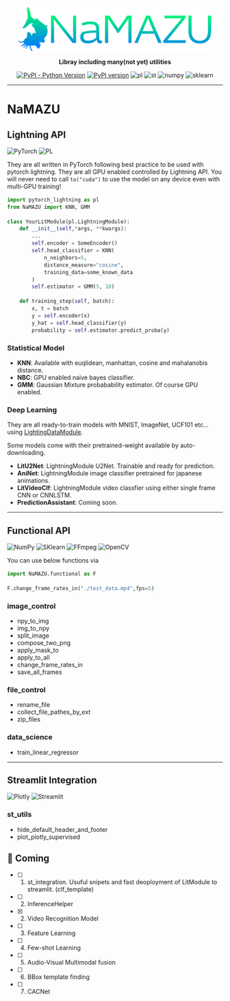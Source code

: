 <div align="center">

<img src="utils/namazu_fixed.png" width="450">

**Libray including many(not yet) utilities**

[![PyPI - Python Version](https://img.shields.io/pypi/pyversions/pytorch-lightning)](https://pypi.org/project/pytorch-lightning/)
[![PyPI version](https://badge.fury.io/py/NaMAZU.svg)](https://badge.fury.io/py/NaMAZU)
![pl](https://img.shields.io/badge/PyTorch%20Lightning-1.3-792EE5.svg?logo=PyTorch%20Lightning&style=popout)
![st](https://img.shields.io/badge/Streamlit-0.88-FF4B4B.svg?logo=Streamlit&style=popout)
![numpy](https://img.shields.io/badge/NumPy-1.21-013243.svg?logo=NumPy&style=popout)
![sklearn](https://img.shields.io/badge/Scikit_learn-0.23-F7931E.svg?logo=scikit-learn&style=popout)

* * *

</div>

# NaMAZU

## Lightning API

![PyTorch](https://img.shields.io/badge/PyTorch-%23EE4C2C.svg?style=for-the-badge&logo=PyTorch&logoColor=white)
![PL](https://img.shields.io/badge/-PyTorch%20Lightning-792EE5.svg?logo=PyTorch%20Lightning&style=for-the-badge)

They are all written in PyTorch following best practice to be used with pytorch lightning. They are all GPU enabled controlled by Lightning API. You will never need to call `to("cuda")` to use the model on any device even with multi-GPU training!

```python
import pytorch_lightning as pl
from NaMAZU import KNN, GMM

class YourLitModule(pl.LightningModule):
    def __init__(self,*args, **kwargs):
        ...
        self.encoder = SomeEncoder()
        self.head_classifier = KNN(
            n_neighbors=5, 
            distance_measure="cosine", 
            training_data=some_known_data
        )
        self.estimator = GMM(5, 10)

    def training_step(self, batch):
        x, t = batch
        y = self.encoder(x)
        y_hat = self.head_classifier(y)
        probability = self.estimator.predict_proba(y)
```

### Statistical Model

* **KNN**: Available with euqlidean, manhattan, cosine and mahalanobis distance.
* **NBC**: GPU enabled naive bayes classifier.
* **GMM**: Gaussian Mixture probabability estimator. Of course GPU enabled.

### Deep Learning

They are all ready-to-train models with MNIST, ImageNet, UCF101 etc... using [LightingDataModule](https://pytorch-lightning.readthedocs.io/en/latest/extensions/datamodules.html).

Some models come with their pretrained-weight available by auto-downloading.

* **LitU2Net**: LightningModule U2Net. Trainable and ready for prediction.
* **AniNet**: LightningModule image classifier pretrained for japanese animations.
* **LitVideoClf**: LightningModule video classfier using either single frame CNN or CNNLSTM.
* **PredictionAssistant**: Coming soon.

* * *

## Functional API

![NumPy](https://img.shields.io/badge/numpy-%23013243.svg?style=for-the-badge&logo=numpy&logoColor=white)
![SKlearn](https://img.shields.io/badge/Scikit_learn-F7931E.svg?style=for-the-badge&logo=scikit-learn&logoColor=white)
![FFmpeg](https://img.shields.io/badge/FFmpeg-007808.svg?style=for-the-badge&logo=FFmpeg&logoColor=white)
![OpenCV](https://img.shields.io/badge/OpenCV-5C3EE8.svg?style=for-the-badge&logo=OpenCV&logoColor=white)

You can use below functions via

```python
import NaMAZU.functional as F

F.change_frame_rates_in("./test_data.mp4",fps=5)
```

### image_control

* npy_to_img
* img_to_npy
* split_image
* compose_two_png
* apply_mask_to
* apply_to_all
* change_frame_rates_in
* save_all_frames

### file_control

* rename_file
* collect_file_pathes_by_ext
* zip_files

### data_science

* train_linear_regressor

* * *

## Streamlit Integration

![Plotly](https://img.shields.io/badge/Plotly-3F4F75.svg?style=for-the-badge&logo=plotly&logoColor=white)
![Streamlit](https://img.shields.io/badge/Streamlit-FF4B4B.svg?style=for-the-badge&logo=Streamlit&logoColor=white)

### st_utils

* hide_default_header_and_footer
* plot_plotly_supervised

## :rocket: Coming

* [ ] 1. st_integration. Usuful snipets and fast deoployment of LitModule to streamlit. (clf_template)
* [ ] 2. InferenceHelper
* [x] 2. Video Recognition Model
* [ ] 3. Feature Learning
* [ ] 4. Few-shot Learning
* [ ] 5. Audio-Visual Multimodal fusion
* [ ] 6. BBox template finding
* [ ] 7. CACNet
